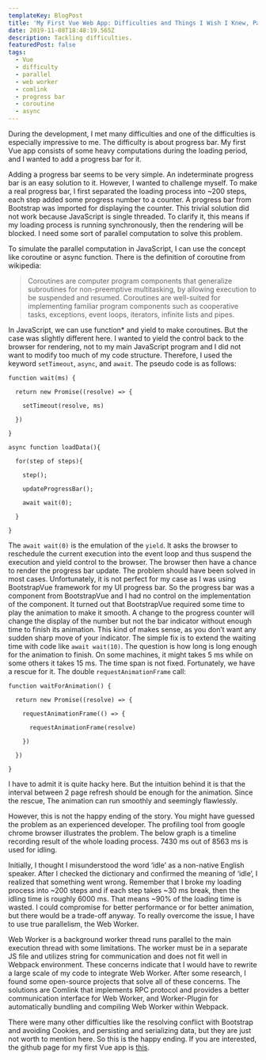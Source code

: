 ```yaml
---
templateKey: BlogPost
title: 'My First Vue Web App: Difficulties and Things I Wish I Knew, Part 3'
date: 2019-11-08T18:48:19.565Z
description: Tackling difficulties.
featuredPost: false
tags:
  - Vue
  - difficulty
  - parallel
  - web worker
  - comlink
  - progress bar
  - coroutine
  - async
---
```

During the development, I met many difficulties and one of the difficulties is especially impressive to me. The difficulty is about progress bar. My first Vue app consists of some heavy computations during the loading period, and I wanted to add a progress bar for it.



Adding a progress bar seems to be very simple. An indeterminate progress bar is an easy solution to it. However, I wanted to challenge myself.  To make a real progress bar, I first separated the loading process into ~200 steps, each step added some progress number to a counter. A progress bar from Bootstrap was imported for displaying the counter. This trivial solution did not work because JavaScript is single threaded. To clarify it, this means if my loading process is running synchronously, then the rendering will be blocked. I need some sort of parallel computation to solve this problem. 



To simulate the parallel computation in JavaScript, I can use the concept like coroutine or async function. There is the definition of coroutine from wikipedia:

> Coroutines are computer program components that generalize subroutines for non-preemptive multitasking, by allowing execution to be suspended and resumed. Coroutines are well-suited for implementing familiar program components such as cooperative tasks, exceptions, event loops, iterators, infinite lists and pipes.

In JavaScript, we can use function* and yield to make coroutines. But the case was slightly different here. I wanted to yield the control back to the browser for rendering, not to my main JavaScript program and I did not want to modify too much of my code structure. Therefore, I used the keyword `setTimeout`, `async`, and `await`. The pseudo code is as follows: 

```
function wait(ms) {

  return new Promise((resolve) => {

    setTimeout(resolve, ms)

  })

}

async function loadData(){

  for(step of steps){ 

    step();

    updateProgressBar();

    await wait(0);

  }

}
```


The `await wait(0)` is the emulation of the `yield`. It asks the browser to reschedule the current execution into the event loop and thus suspend the execution and yield control to the browser. The browser then have a chance to render the progress bar update. The problem should have been solved in most cases. Unfortunately, it is not perfect for my case as I was using BootstrapVue framework for my UI progress bar. So the progress bar was a component from BootstrapVue and I had no control on the implementation of the component. It turned out that BootstrapVue required some time to play the animation to make it smooth. A change to the progress counter will change the display of the number but not the bar indicator without enough time to finish its animation. This kind of makes sense, as you don’t want any sudden sharp move of your indicator. The simple fix is to extend the waiting time with code like `await wait(10)`. The question is how long is long enough for the animation to finish. On some machines, it might takes 5 ms while on some others it takes 15 ms. The time span is not fixed. Fortunately, we have a rescue for it. The double `requestAnimationFrame` call:

```
function waitForAnimation() {

  return new Promise((resolve) => {

    requestAnimationFrame(() => {

      requestAnimationFrame(resolve)

    })
 
  })

}
```

I have to admit it is quite hacky here. But the intuition behind it is that the interval between 2 page refresh should be enough for the animation. Since the rescue, The animation can run smoothly and seemingly flawlessly.



However, this is not the happy ending of the story. You might have guessed the problem as an experienced developer. The profiling tool from google chrome browser illustrates the problem. The below graph is a timeline recording result of the whole loading process. 7430 ms out of 8563 ms is used for idling.


Initially, I thought I misunderstood the word ‘idle’ as a non-native English speaker. After I checked the dictionary and confirmed the meaning of ‘idle’, I realized that something went wrong. Remember that I broke my loading process into \~200 steps and if each step takes \~30 ms break, then the idling time is roughly 6000 ms. That means ~90% of the loading time is wasted. I could compromise for better performance or for better animation, but there would be a trade-off anyway. To really overcome the issue, I have to use true parallelism, the Web Worker.

Web Worker is a background worker thread runs parallel to the main execution thread with some limitations. The worker must be in a separate JS file and utilizes string for communication and does not fit well in Webpack environment. These concerns indicate that I would have to rewrite a large scale of my code to integrate Web Worker. After some research, I found some open-source projects that solve all of these concerns. The solutions are Comlink that implements RPC protocol and provides a better communication interface for Web Worker, and Worker-Plugin for automatically bundling and compiling Web Worker within Webpack. 



There were many other difficulties like the resolving conflict with Bootstrap and avoiding Cookies, and persisting and serializing data, but they are just not worth to mention here. So this is the happy ending. If you are interested, the github page for my first Vue app is [this](https://github.com/ewgdg/gacha-simulator).
